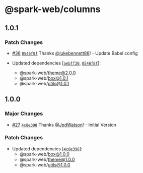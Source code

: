 # @spark-web/columns

## 1.0.1

### Patch Changes

- [#36](https://github.com/brighte-labs/spark-web/pull/36)
  [`8546f8f`](https://github.com/brighte-labs/spark-web/commit/8546f8f05daaa79ea3ff954c6c4928a7a2d0622d)
  Thanks [@lukebennett88](https://github.com/lukebennett88)! - Update Babel
  config

- Updated dependencies
  [[`aebff30`](https://github.com/brighte-labs/spark-web/commit/aebff30c86cb0a9db22b545c46159ce0d1c14afb),
  [`8546f8f`](https://github.com/brighte-labs/spark-web/commit/8546f8f05daaa79ea3ff954c6c4928a7a2d0622d)]:
  - @spark-web/theme@2.0.0
  - @spark-web/box@1.0.1
  - @spark-web/utils@1.0.1

## 1.0.0

### Major Changes

- [#27](https://github.com/brighte-labs/spark-web/pull/27)
  [`4c8e398`](https://github.com/brighte-labs/spark-web/commit/4c8e3988f8a59d3dab60a6b67b1128b6ff2a5f2c)
  Thanks [@JedWatson](https://github.com/JedWatson)! - Initial Version

### Patch Changes

- Updated dependencies
  [[`4c8e398`](https://github.com/brighte-labs/spark-web/commit/4c8e3988f8a59d3dab60a6b67b1128b6ff2a5f2c)]:
  - @spark-web/box@1.0.0
  - @spark-web/theme@1.0.0
  - @spark-web/utils@1.0.0
